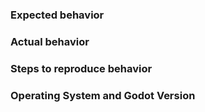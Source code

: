 ### Expected behavior

### Actual behavior

### Steps to reproduce behavior

### Operating System and Godot Version
